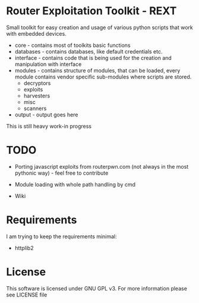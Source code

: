 Router Exploitation Toolkit - REXT
==================================

Small toolkit for easy creation and usage of various python scripts that work with embedded devices.


- core - contains most of toolkits basic functions
- databases - contains databases, like default credentials etc.
- interface - contains code that is being used for the creation and manipulation with interface
- modules - contains structure of modules, that can be loaded, every module contains vendor specific sub-modules where scripts are stored.
    - decryptors
    - exploits
    - harvesters
    - misc
    - scanners
- output - output goes here

This is still heavy work-in progress

TODO
====


- Porting javascript exploits from routerpwn.com (not always in the most pythonic way) - feel free to contribute

- Module loading with whole path handling by cmd

- Wiki

Requirements
============
I am trying to keep the requirements minimal:

- httplib2

License
=======
This software is licensed under GNU GPL v3. For more information please see LICENSE file
